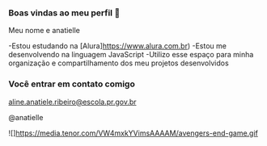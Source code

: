 ### Boas vindas ao meu perfil 💙

Meu nome e anatielle

-Estou estudando na [Alura]https://www.alura.com.br)
-Estou me desenvolvendo na linguagem JavaScript
-Utilizo esse espaço para minha organização e compartilhamento dos meu projetos desenvolvidos 

### Você entrar em contato comigo 

aline.anatiele.ribeiro@escola.pr.gov.br

@anatielle



![]https://media.tenor.com/VW4mxkYVimsAAAAM/avengers-end-game.gif


